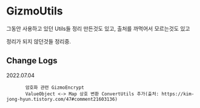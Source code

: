 # GizmoUtils
그동안 사용하고 있던 Utils들 정리 만든것도 있고, 출처를 까먹어서 모르는것도 있고


정리가 되지 않던것들 정리중.

Change Logs
----------------------------------------------------------
2022.07.04 

           암호화 관련 GizmoEncrypt 
           ValueObject <-> Map 상호 변환 ConvertUtils 추가(출처: https://kim-jong-hyun.tistory.com/47#comment21603136)



